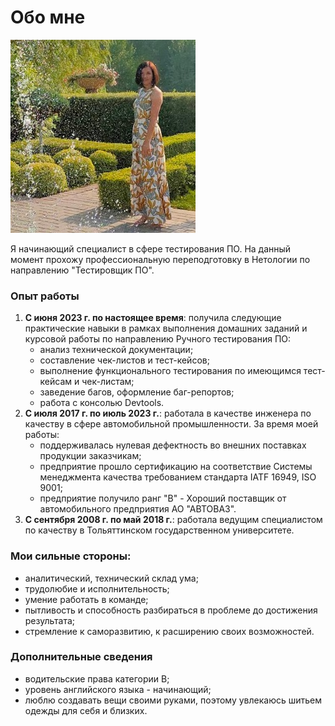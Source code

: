 
# Обо мне

![ME](/image/1.jpg)

Я начинающий специалист в сфере тестирования ПО. 
На данный момент прохожу профессиональную переподготовку в Нетологии по направлению "Тестировщик ПО".

### Опыт работы
1. **С июня 2023 г. по настоящее время**: получила следующие практические навыки в рамках выполнения домашних заданий и курсовой работы по направлению Ручного тестирования ПО:
   - анализ технической документации;
   - составление чек-листов и тест-кейсов;
   - выполнение функционального тестирования по имеющимся тест-кейсам и чек-листам;
   - заведение багов, оформление баг-репортов;
   - работа с консолью Devtools.  
2. **С июля 2017 г. по июль 2023 г.**: работала в качестве инженера по качеству в сфере автомобильной промышленности. За время моей работы:
   - поддерживалась нулевая дефектность во внешних поставках продукции заказчикам;
   - предприятие прошло сертификацию на соответствие Системы менеджмента качества требованием стандарта IATF 16949, ISO 9001;
   - предприятие получило ранг "B" - Хороший поставщик от автомобильного предприятия АО "АВТОВАЗ".
3. **С сентября 2008 г. по май 2018 г.**: работала ведущим специалистом по качеству в Тольяттинском государственном университете.

### Мои сильные стороны:
- аналитический, технический склад ума;
- трудолюбие и исполнительность;
- умение работать в команде;
- пытливость и способность разбираться в проблеме до достижения результата;
- стремление к саморазвитию, к расширению своих возможностей.


### Дополнительные сведения
- водительские права категории B;
- уровень английского языка - начинающий;
- люблю создавать вещи своими руками, поэтому увлекаюсь шитьем одежды для себя и близких.



